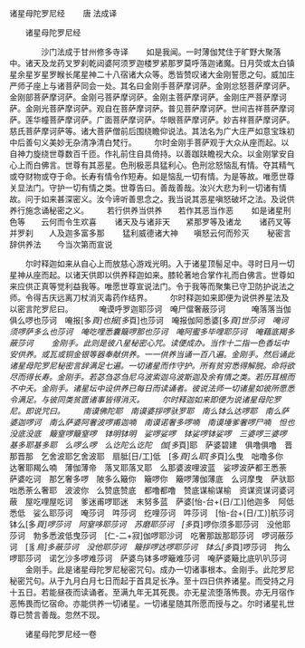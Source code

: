   诸星母陀罗尼经
　　唐 法成译




　　诸星母陀罗尼经

　　　　沙门法成于甘州修多寺译
　　如是我闻。一时薄伽梵住于旷野大聚落中。诸天及龙药叉罗刹乾闼婆阿须罗迦楼罗紧那罗莫呼落迦诸魔。日月荧或太白镇星余星岁星罗睺长尾星神二十八宿诸大众等。悉皆赞叹诸大金刚誓愿之句。威加庄严师子座上与诸菩萨同会一处。其名曰金刚手菩萨摩诃萨。金刚忿怒菩萨摩诃萨。金刚部菩萨摩诃萨。金刚弓菩萨摩诃萨。金刚主菩萨摩诃萨。金刚庄严菩萨摩诃萨。金刚光菩萨摩诃萨。观自在菩萨摩诃萨。普见菩萨摩诃萨。世间吉祥菩萨摩诃萨。莲华幢菩萨摩诃萨。广面菩萨摩诃萨。华眼菩萨摩诃萨。妙吉祥菩萨摩诃萨。慈氏菩萨摩诃萨等。诸大菩萨僧前后围绕瞻仰说法。其法名为广大庄严如意宝珠初中后善句义美妙无杂清净清白梵行。
　　尔时金刚手菩萨观于大众从座而起。以自神力旋绕世尊数百千匝。作礼前住自具倚持。以善跏趺瞻视大众。以金刚掌安自心上而白佛言。世尊有其恶星。色刑极恶具猛利心。色刑忿怒恼乱有情。夺其精气或夺财物或夺于命。长寿有情令作短寿。如是恼乱一切有情。为是等故。唯愿世尊关显法门。守护一切有情之类。世尊告曰。善哉善哉。汝兴大悲为利一切诸有情故。问于如来甚深密义。汝今谛听善思念之。我当说其恶星嗔怒破坏之法。及说供养行施念诵秘密之义。
　　若行供养当供养　　若作其恶当作恶
　　如是诸星刑色等　　云何而令生欢喜
　　诸天及与诸非天　　紧那罗等及诸龙
　　诸药叉等并罗刹　　人及迦多富多那
　　猛利威德诸大神　　嗔怒云何而殄灭
　　秘密言辞供养法　　今当次第而宣说

　　尔时释迦如来从自心上而放慈心游戏光明。入于诸星顶髻足中。寻时日月一切星神从座而起。以诸天供即以供养释迦如来。膝轮著地合掌作礼而白佛言。世尊如来应供正真等觉利益我等。唯愿世尊宣说法门。令于我等而聚集已守卫防护说法之师。令得吉庆远离刀杖消灭毒药作结界。
　　尔时释迦如来即便为说供养星法及以密言陀罗尼曰。
　　　唵谟呼罗迦耶莎诃　唵尸儅奢蔽莎诃
　　　唵落落当伽俱么啰也莎诃　唵报[多*頁]也报[多*頁]也莎诃　唵报伽阿悉婆[多*頁]世莎诃　唵诃须啰萨多么也莎诃　唵吃哩悉囊簸啰那也莎诃　唵阿蜜多毕哩耶莎诃　唵藉底羯多蔽莎诃
　　金刚手。此则是彼八星秘密心咒。读便成办。当作十二指一色香坛中安供养。或瓦或铜金银等器奉献供养。一一供养当诵一百八遍。金刚手。然后诵此诸星母陀罗尼秘密言辞满足七遍。一切诸星而作守护。所有贫穷悉得解脱。命将欲尽而得长寿。金刚手。若苾刍苾刍尼乌波索迦乌波斯迦及余有情之类。若历耳根而不中夭。金刚手。诸星坛中设供养已每日而读诵者。彼说法师一切诸星如彼所愿悉令满足。与彼同类贫匮诸事皆得消灭。
　　尔时释迦如来即便为说诸星母陀罗尼。即说咒曰。
　　南谟佛陀耶　南谟婆拶啰驮罗耶　南么钵么达啰耶　南么萨婆迦啰诃　南么萨婆阿奢波啰甫迦喃　南谟诺奢多啰喃　南谟埵爹奢啰尸喃　怛也没底没底　簸窒啰簸窒啰　钵明钵明　娑啰娑啰　钵娑啰钵娑啰　三婆啰三婆啰　基多耶基多耶　么啰么啰　么讫陀么讫陀　伽[多*頁]耶　萨婆碧建　俱噜俱噜　晋那晋那　乞舍波耶乞舍波耶　扇胝[日/工]低　[多*頁]么耶[多*頁]么曳　咄噜多你　达奢耶羯么喃　薄伽薄帝　落叉耶落叉耶　么那婆波哩波蓝　娑啰波萨都王悉荼　萨婆吃诃　那乞奢多啰　陂多么簸你　簸啰你　簸啰薄伽薄底　么诃摩曳　萨驮耶咄悉荼么奢耶　波波你　么赞底赞底　都噜都噜　赞底谋榆谋榆　资谋资谋诃婆诃蔽　屋吃哩屋吃诃　爹迷甫啰耶迷　末努多蓝　萨婆[怡-台+(日/工)]他迦多　阿低悉低　娑么耶莎诃　唵莎诃　吽莎诃　纥哩莎诃　吽莎诃　[怡-台+(日/工)]航莎诃　钵么[多*頁]啰莎诃　阿窒哆耶莎诃　苏磨耶莎诃　[多*頁]啰你须多耶莎诃　没他耶莎诃　勃多悉波低曳莎诃　[仁-二+寂]伽啰耶沙诃　吃奢那跋那耶莎诃　啰诃蔽莎诃　[豸*鳥]多蔽莎诃　没他耶莎诃　簸拶啰达啰耶莎诃　钵么[多*頁]啰莎诃　拘么啰耶莎诃　诺乞沙多啰难莎诃　萨婆鸟钵多啰簸难莎诃　唵萨婆簸比底叭叭莎诃
　　金刚手。此是诸星母陀罗尼秘密咒句。成办一切诸事根本。金刚手。此陀罗尼秘密咒句。从于九月白月七日而起于首具足长净。至十四日供养诸星。而受持之月十五日。若能昼夜而读诵者。至满九年无其死畏。亦无星流堕落怖畏。亦无月宿作恶怖畏而忆宿命。亦能供养一切诸星。一切诸星随其所愿而授与之。尔时诸星礼世尊已赞言善哉。忽然不现。

　　诸星母陀罗尼经一卷



